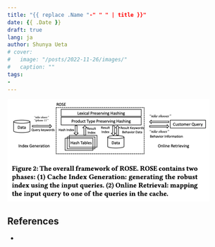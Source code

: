 ```yaml
---
title: "{{ replace .Name "-" " " | title }}"
date: {{ .Date }}
draft: true
lang: ja
author: Shunya Ueta
# cover:
#   image: "/posts/2022-11-26/images/"
#   caption: ""
tags:
- 
---
```


![](/posts/2022-03-03/images/fig-2.png)

## References

- []()
